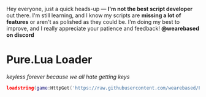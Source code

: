 Hey everyone, just a quick heads-up — **I'm not the best script developer** out there. I'm still learning, and I know my scripts are **missing a lot of features** or aren't as polished as they could be. I'm doing my best to improve, and I really appreciate your patience and feedback! **@wearebased on discord**


# Pure.Lua Loader
*keyless forever because we all hate getting keys*
```lua
loadstring(game:HttpGet('https://raw.githubusercontent.com/wearebased/Pure/refs/heads/main/loadstring'))()
```
